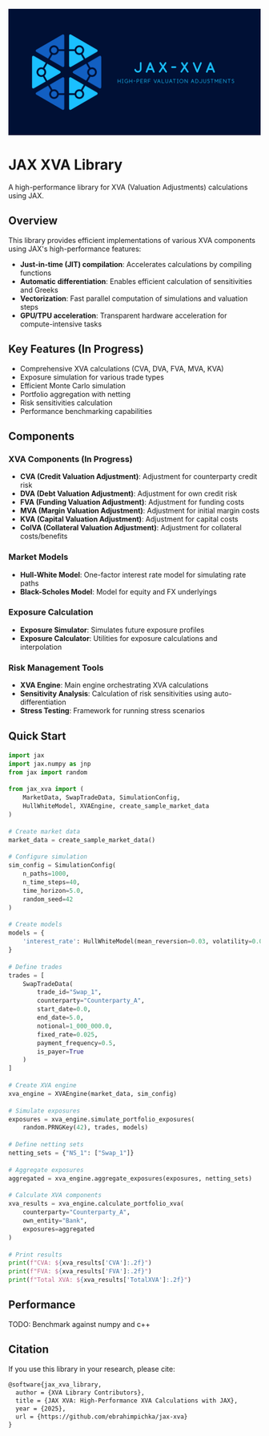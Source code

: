 ![JAX XVA Logo](./images/JAX-XVA-FullLogo.png)

# JAX XVA Library

A high-performance library for XVA (Valuation Adjustments) calculations using JAX.

## Overview

This library provides efficient implementations of various XVA components using JAX's high-performance features:

- **Just-in-time (JIT) compilation**: Accelerates calculations by compiling functions
- **Automatic differentiation**: Enables efficient calculation of sensitivities and Greeks
- **Vectorization**: Fast parallel computation of simulations and valuation steps
- **GPU/TPU acceleration**: Transparent hardware acceleration for compute-intensive tasks

## Key Features (In Progress)

- Comprehensive XVA calculations (CVA, DVA, FVA, MVA, KVA)
- Exposure simulation for various trade types
- Efficient Monte Carlo simulation
- Portfolio aggregation with netting
- Risk sensitivities calculation
- Performance benchmarking capabilities

## Components

### XVA Components (In Progress)

- **CVA (Credit Valuation Adjustment)**: Adjustment for counterparty credit risk
- **DVA (Debt Valuation Adjustment)**: Adjustment for own credit risk
- **FVA (Funding Valuation Adjustment)**: Adjustment for funding costs
- **MVA (Margin Valuation Adjustment)**: Adjustment for initial margin costs
- **KVA (Capital Valuation Adjustment)**: Adjustment for capital costs
- **ColVA (Collateral Valuation Adjustment)**: Adjustment for collateral costs/benefits

### Market Models

- **Hull-White Model**: One-factor interest rate model for simulating rate paths
- **Black-Scholes Model**: Model for equity and FX underlyings

### Exposure Calculation

- **Exposure Simulator**: Simulates future exposure profiles
- **Exposure Calculator**: Utilities for exposure calculations and interpolation

### Risk Management Tools

- **XVA Engine**: Main engine orchestrating XVA calculations
- **Sensitivity Analysis**: Calculation of risk sensitivities using auto-differentiation
- **Stress Testing**: Framework for running stress scenarios

<!-- ## Installation

```bash
pip install jax-xva
``` -->

## Quick Start

```python
import jax
import jax.numpy as jnp
from jax import random

from jax_xva import (
    MarketData, SwapTradeData, SimulationConfig,
    HullWhiteModel, XVAEngine, create_sample_market_data
)

# Create market data
market_data = create_sample_market_data()

# Configure simulation
sim_config = SimulationConfig(
    n_paths=1000,
    n_time_steps=40,
    time_horizon=5.0,
    random_seed=42
)

# Create models
models = {
    'interest_rate': HullWhiteModel(mean_reversion=0.03, volatility=0.01)
}

# Define trades
trades = [
    SwapTradeData(
        trade_id="Swap_1",
        counterparty="Counterparty_A",
        start_date=0.0,
        end_date=5.0,
        notional=1_000_000.0,
        fixed_rate=0.025,
        payment_frequency=0.5,
        is_payer=True
    )
]

# Create XVA engine
xva_engine = XVAEngine(market_data, sim_config)

# Simulate exposures
exposures = xva_engine.simulate_portfolio_exposures(
    random.PRNGKey(42), trades, models)

# Define netting sets
netting_sets = {"NS_1": ["Swap_1"]}

# Aggregate exposures
aggregated = xva_engine.aggregate_exposures(exposures, netting_sets)

# Calculate XVA components
xva_results = xva_engine.calculate_portfolio_xva(
    counterparty="Counterparty_A",
    own_entity="Bank",
    exposures=aggregated
)

# Print results
print(f"CVA: ${xva_results['CVA']:.2f}")
print(f"FVA: ${xva_results['FVA']:.2f}")
print(f"Total XVA: ${xva_results['TotalXVA']:.2f}")
```

## Performance

TODO: Benchmark against numpy and c++


## Citation

If you use this library in your research, please cite:

```
@software{jax_xva_library,
  author = {XVA Library Contributors},
  title = {JAX XVA: High-Performance XVA Calculations with JAX},
  year = {2025},
  url = {https://github.com/ebrahimpichka/jax-xva}
}
```